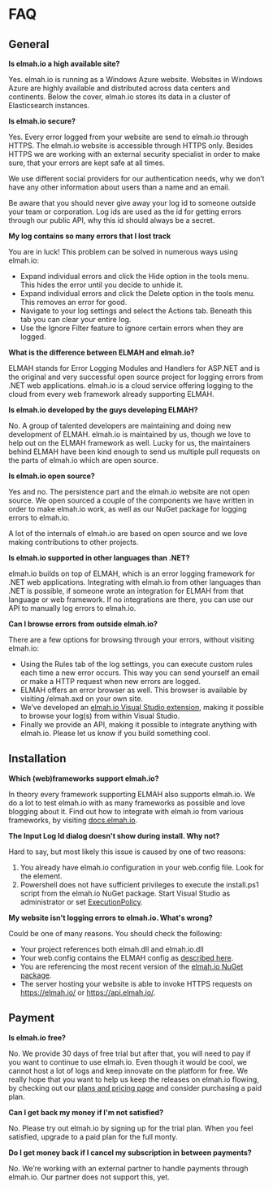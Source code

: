 # FAQ## General**Is elmah.io a high available site?**Yes. elmah.io is running as a Windows Azure website. Websites in Windows Azure are highly available and distributed across data centers and continents. Below the cover, elmah.io stores its data in a cluster of Elasticsearch instances.**Is elmah.io secure?**Yes. Every error logged from your website are send to elmah.io through HTTPS. The elmah.io website is accessible through HTTPS only.Besides HTTPS we are working with an external security specialist in order to make sure, that your errors are kept safe at all times.We use different social providers for our authentication needs, why we don’t have any other information about users than a name and an email.Be aware that you should never give away your log id to someone outside your team or corporation. Log ids are used as the id for getting errors through our public API, why this id should always be a secret.**My log contains so many errors that I lost track**You are in luck! This problem can be solved in numerous ways using elmah.io:* Expand individual errors and click the Hide option in the tools menu. This hides the error until you decide to unhide it.* Expand individual errors and click the Delete option in the tools menu. This removes an error for good.* Navigate to your log settings and select the Actions tab. Beneath this tab you can clear your entire log.* Use the Ignore Filter feature to ignore certain errors when they are logged.**What is the difference between ELMAH and elmah.io?**ELMAH stands for Error Logging Modules and Handlers for ASP.NET and is the original and very successful open source project for logging errors from .NET web applications. elmah.io is a cloud service offering logging to the cloud from every web framework already supporting ELMAH.**Is elmah.io developed by the guys developing ELMAH?**No. A group of talented developers are maintaining and doing new development of ELMAH. elmah.io is maintained by us, though we love to help out on the ELMAH framework as well. Lucky for us, the maintainers behind ELMAH have been kind enough to send us multiple pull requests on the parts of elmah.io which are open source.**Is elmah.io open source?**Yes and no. The persistence part and the elmah.io website are not open source. We open sourced a couple of the components we have written in order to make elmah.io work, as well as our NuGet package for logging errors to elmah.io.A lot of the internals of elmah.io are based on open source and we love making contributions to other projects.**Is elmah.io supported in other languages than .NET?**elmah.io builds on top of ELMAH, which is an error logging framework for .NET web applications. Integrating with elmah.io from other languages than .NET is possible, if someone wrote an integration for ELMAH from that language or web framework. If no integrations are there, you can use our API to manually log errors to elmah.io.**Can I browse errors from outside elmah.io?**There are a few options for browsing through your errors, without visiting elmah.io:* Using the Rules tab of the log settings, you can execute custom rules each time a new error occurs. This way you can send yourself an email or make a HTTP request when new errors are logged.* ELMAH offers an error browser as well. This browser is available by visiting /elmah.axd on your own site.* We’ve developed an [elmah.io Visual Studio extension](https://visualstudiogallery.msdn.microsoft.com/369827de-80ca-4b36-9b73-88bd85fdbc81), making it possible to browse your log(s) from within Visual Studio.* Finally we provide an API, making it possible to integrate anything with elmah.io. Please let us know if you build something cool.## Installation**Which (web)frameworks support elmah.io?**In theory every framework supporting ELMAH also supports elmah.io. We do a lot to test elmah.io with as many frameworks as possible and love blogging about it. Find out how to integrate with elmah.io from various frameworks, by visiting [docs.elmah.io](https://docs.elmah.io).**The Input Log Id dialog doesn't show during install. Why not?**Hard to say, but most likely this issue is caused by one of two reasons:1. You already have elmah.io configuration in your web.config file. Look for the <errorLog> element.2. Powershell does not have sufficient privileges to execute the install.ps1 script from the elmah.io NuGet package. Start Visual Studio as administrator or set [ExecutionPolicy](http://www.hanselman.com/blog/SigningPowerShellScripts.aspx).**My website isn't logging errors to elmah.io. What's wrong?**Could be one of many reasons. You should check the following:* Your project references both elmah.dll and elmah.io.dll* Your web.config contains the ELMAH config as [described here](https://code.google.com/p/elmah/downloads/detail?name=ELMAH-1.2-sp2-sample-web.config).* You are referencing the most recent version of the [elmah.io NuGet package](https://www.nuget.org/packages/elmah.io/).* The server hosting your website is able to invoke HTTPS requests on https://elmah.io/ or https://api.elmah.io/.## Payment**Is elmah.io free?**No. We provide 30 days of free trial but after that, you will need to pay if you want to continue to use elmah.io. Even though it would be cool, we cannot host a lot of logs and keep innovate on the platform for free. We really hope that you want to help us keep the releases on elmah.io flowing, by checking out our [plans and pricing page](https://elmah.io/pricing) and consider purchasing a paid plan.**Can I get back my money if I'm not satisfied?**No. Please try out elmah.io by signing up for the trial plan. When you feel satisfied, upgrade to a paid plan for the full monty.**Do I get money back if I cancel my subscription in between payments?**No. We’re working with an external partner to handle payments through elmah.io. Our partner does not support this, yet.